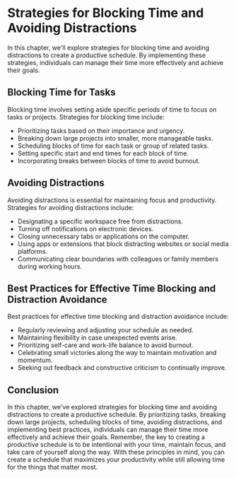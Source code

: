 Strategies for Blocking Time and Avoiding Distractions
=================================================================================================

In this chapter, we'll explore strategies for blocking time and avoiding distractions to create a productive schedule. By implementing these strategies, individuals can manage their time more effectively and achieve their goals.

Blocking Time for Tasks
-----------------------

Blocking time involves setting aside specific periods of time to focus on tasks or projects. Strategies for blocking time include:

* Prioritizing tasks based on their importance and urgency.
* Breaking down large projects into smaller, more manageable tasks.
* Scheduling blocks of time for each task or group of related tasks.
* Setting specific start and end times for each block of time.
* Incorporating breaks between blocks of time to avoid burnout.

Avoiding Distractions
---------------------

Avoiding distractions is essential for maintaining focus and productivity. Strategies for avoiding distractions include:

* Designating a specific workspace free from distractions.
* Turning off notifications on electronic devices.
* Closing unnecessary tabs or applications on the computer.
* Using apps or extensions that block distracting websites or social media platforms.
* Communicating clear boundaries with colleagues or family members during working hours.

Best Practices for Effective Time Blocking and Distraction Avoidance
--------------------------------------------------------------------

Best practices for effective time blocking and distraction avoidance include:

* Regularly reviewing and adjusting your schedule as needed.
* Maintaining flexibility in case unexpected events arise.
* Prioritizing self-care and work-life balance to avoid burnout.
* Celebrating small victories along the way to maintain motivation and momentum.
* Seeking out feedback and constructive criticism to continually improve.

Conclusion
----------

In this chapter, we've explored strategies for blocking time and avoiding distractions to create a productive schedule. By prioritizing tasks, breaking down large projects, scheduling blocks of time, avoiding distractions, and implementing best practices, individuals can manage their time more effectively and achieve their goals. Remember, the key to creating a productive schedule is to be intentional with your time, maintain focus, and take care of yourself along the way. With these principles in mind, you can create a schedule that maximizes your productivity while still allowing time for the things that matter most.

